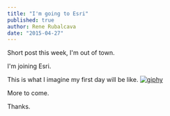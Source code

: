 ```yaml
---
title: "I'm going to Esri"
published: true
author: Rene Rubalcava
date: "2015-04-27"
---
```


Short post this week, I'm out of town.

I'm joining Esri.

This is what I imagine my first day will be like. [![giphy](images/giphy.gif)](https://odoe.net/blog/wp-content/uploads/giphy.gif)

More to come.

Thanks.
